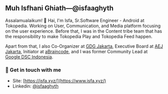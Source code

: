 ## Muh Isfhani Ghiath—@isfaaghyth

Assalamualaikum! 👋 Hai, I'm Isfa, Sr.Software Engineer - Android at Tokopedia. Working on User, Communication, and Media platform focusing on the user experience. Before that, I was in the Content tribe team that has the responsibility to make Tokopedia Play and Tokopedia Feed happen.

Apart from that, I also Co-Organizer at [GDG Jakarta](https://gdgindonesia.org/), Executive Board at [AEJ Jakarta](https://www.instagram.com/aej.id), Initiator at [aBraincode](https://abraincode.github.io/), and I was former Community Lead at [Google DSC Indonesia](https://g.co/dev/dsc).

### 💬 Get in touch with me
- Site: [https://isfa.xyz/](https://www.isfa.xyz/)
- Linkedin: [@isfaaghyth](https://linkedin.com/in/isfaaghyth)

